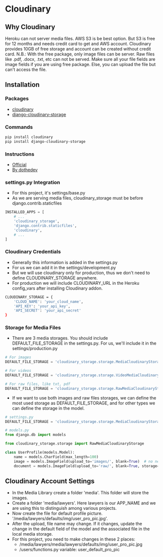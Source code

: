 # Cloudinary

## Why Cloudinary
Heroku can not server media files. AWS S3 is be best option. But S3 is free for 12 months and needs credit card to get and AWS account.
Cloudinary provides 10GB of free storage and account can be created without credit card.
N.B.: With the free package, only image files can be server. Raw files like .pdf, .docx, .txt, etc can not be served. Make sure all your file fields are image fields if you are using free package. Else, you can upload the file but can't access the file.

## Installation
### Packages
- [cloudinary](https://pypi.org/project/cloudinary/)
- [django-cloudinary-storage](https://pypi.org/project/django-cloudinary-storage/)

### Commands

```bash
pip install cloudinary
pip install django-cloudinary-storage
```

### Instructions
- [Official](https://pypi.org/project/django-cloudinary-storage/)
- [By dothedev](https://www.dothedev.com/blog/heroku-django-store-your-uploaded-media-files-for-free/)

### settings.py Integration
- For this project, it's settings/base.py
- As we are serving media files, cloudinary_storage must be before django.contrib.staticfiles

```python
INSTALLED_APPS = [
    # ...
    'cloudinary_storage',
    'django.contrib.staticfiles',
    'cloudinary',
    # ...
]
```

### Cloudinary Credentials
- Generally this information is added in the settings.py
- For us we can add it in the settings/development.py
- But we will use cloudinary only for production, thus we don't need to define CLOUDINARY_STORAGE anywhere.
- For production we will include CLOUDINARY_URL in the Heroku config_vars after installing Cloudinary addon.

```bash
CLOUDINARY_STORAGE = {
    'CLOUD_NAME': 'your_cloud_name',
    'API_KEY': 'your_api_key',
    'API_SECRET': 'your_api_secret'
}
```

### Storage for Media Files

- There are 3 media storages. You should include DEFAULT_FILE_STORAGE in the settings.py. For us, we'll include it in the settings/production.py

```python
# For images
DEFAULT_FILE_STORAGE = 'cloudinary_storage.storage.MediaCloudinaryStorage'

# For videos
DEFAULT_FILE_STORAGE = 'cloudinary_storage.storage.VideoMediaCloudinaryStorage'

# For raw files, like txt, pdf
DEFAULT_FILE_STORAGE = 'cloudinary_storage.storage.RawMediaCloudinaryStorage'
```

- If we want to use both images and raw files storages, we can define the most used storage as DEFAULT_FILE_STORAGE, and for other types we can define the storage in the model.

```python
# settings.py
DEFAULT_FILE_STORAGE = 'cloudinary_storage.storage.MediaCloudinaryStorage'

# models.py
from django.db import models

from cloudinary_storage.storage import RawMediaCloudinaryStorage

class UserProfile(models.Model):
    name = models.CharField(max_length=100)
    image = models.ImageField(upload_to='images/', blank=True)  # no need to set storage, field will use the default one
    document = models.ImageField(upload_to='raw/', blank=True, storage=RawMediaCloudinaryStorage())
```

## Cloudinary Account Settings
- In the Media Library create a folder 'media'. This folder will store the images.
- Create a folder 'media/lawyers'. Here lawyers is our APP_NAME and we are using this to distinguish among various projects.
- Now create the file for default profile picture.
'/media/lawyers/defaults/img/user_pro_pic.jpg'.
- After the upload, file name may change. If it changes, update the change in the default field of the model and the associated file in the local media storage.
- For this project, you need to make changes in these 2 places:
    - /media/lawyers/media/lawyers/defaults/img/user_pro_pic.jpg
    - /users/functions.py variable: user_default_pro_pic
